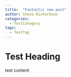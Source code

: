 ```yaml
---
title:  "Fantastic new post"
author: Steve Richardson
categories:
  - TestCategory
tags:
  - TestTag
---
```


# Test Heading
test content
